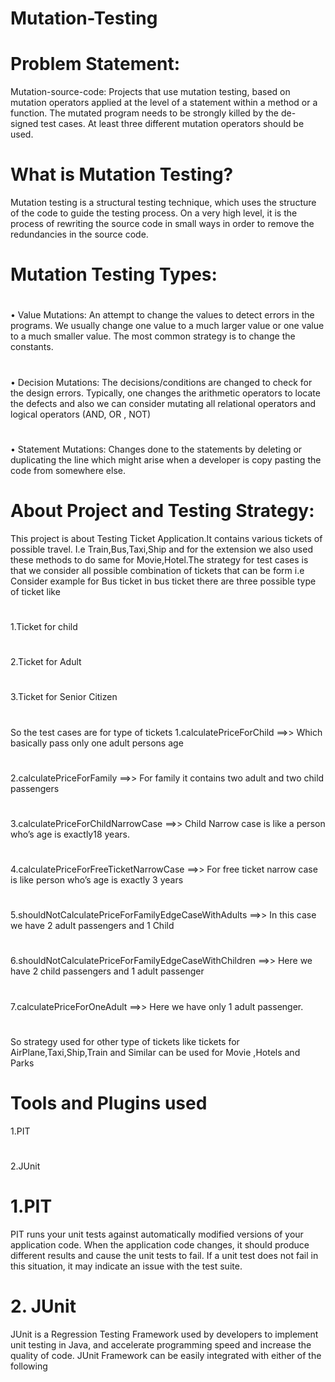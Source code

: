 # Mutation-Testing

# Problem Statement:
Mutation-source-code: Projects that use mutation testing, based on mutation operators applied at the level of a statement within a method or a function. The mutated program needs to be strongly killed by the de- signed test cases. At least three different mutation operators should be used.

# What is Mutation Testing?
Mutation testing is a structural testing technique, which uses the structure of the code to guide the testing process. On a very high level, it is the process of rewriting the source code in small ways in order to remove the redundancies in the source code.

# Mutation Testing Types:
#
• Value Mutations: An attempt to change the values to detect errors in the programs. We usually change one value to a much larger value or one value to a much smaller value. The most common strategy is to change the constants.
#
• Decision Mutations: The decisions/conditions are changed to check for the design errors. Typically, one changes the arithmetic operators to locate the defects and also we can consider mutating all relational operators and logical operators (AND, OR , NOT)
#
• Statement Mutations: Changes done to the statements by deleting or duplicating the line which might arise when a developer is copy pasting the code from somewhere else.

# About Project and Testing Strategy:
This project is about Testing Ticket Application.It contains various tickets of possible travel. I.e Train,Bus,Taxi,Ship and for the extension we also used these methods to do same for Movie,Hotel.The strategy for test cases is that we consider all possible combination of tickets that can be form i.e Consider example for Bus ticket in bus ticket there are three possible type of ticket like
#
1.Ticket for child
#
2.Ticket for Adult
#
3.Ticket for Senior Citizen
#
So the test cases are for type of tickets
 1.calculatePriceForChild ==>> Which basically pass only one adult persons age
#
2.calculatePriceForFamily ==>> For family it contains two adult and two child passengers
#
3.calculatePriceForChildNarrowCase ==>> Child Narrow case is like a person who’s age is exactly18 years.
#
4.calculatePriceForFreeTicketNarrowCase ==>> For free ticket narrow case is like person who’s age is exactly 3 years
#
5.shouldNotCalculatePriceForFamilyEdgeCaseWithAdults ==>> In this case we have 2 adult passengers and 1 Child
#
6.shouldNotCalculatePriceForFamilyEdgeCaseWithChildren ==>> Here we have 2 child passengers and 1 adult passenger
#
7.calculatePriceForOneAdult ==>> Here we have only 1 adult passenger.
#
So strategy used for other type of tickets like tickets for AirPlane,Taxi,Ship,Train and Similar can be used for Movie ,Hotels and Parks
# Tools and Plugins used
1.PIT
#
2.JUnit
# 1.PIT
PIT runs your unit tests against automatically modified versions of your application
code. When the application code changes, it should produce different results and cause the unit tests to fail. If a unit test does not fail in this situation, it may indicate an issue with the test suite.

# 2. JUnit
JUnit is a Regression Testing Framework used by developers to implement unit
testing in Java, and accelerate programming speed and increase the quality of code. JUnit Framework can be easily integrated with either of the following

